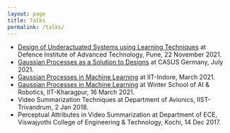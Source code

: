 ```yaml
---
layout: page
title: Talks
permalink: /talks/
---
```

  * [Design of Underactuated Systems using Learning Techniques](https://www.diat.ac.in/about-diat/conference-and-events/) at Defence Institute of Advanced Technology, Pune, 22 November 2021.
  * [Gaussian Processes as a Solution to Designs](https://www.casus.science/events/gaussian-processes-as-a-solution-to-designs-by-sinnu-susan-thomas/) at CASUS Germany, July 2021.
  * [Gaussian Processes in Machine Learning](https://www.google.com/url?sa=t&rct=j&q=&esrc=s&source=web&cd=&cad=rja&uact=8&ved=2ahUKEwjmkY2M247vAhVDXSsKHSDkDeAQFjABegQIAhAD&url=https%3A%2F%2Fwww.iiti.ac.in%2Fpublic%2Fstorage%2Fevents%2Ffeb2021%2FQIP-MATHOPT21_26feb.pdf&usg=AOvVaw2CHa2BUIrKYPeesjk5wUk4) at IIT-Indore, March 2021.
  * [Gaussian Processes in Machine Learning](https://www.youtube.com/watch?v=UWH8_-njdaA) at Winter School of AI & Robotics, IIT-Kharagpur, 16 March 2021.
  * Video Summarization Techniques at Department of Avionics, IIST-Trivandrum, 2 Jan 2018.
  * Perceptual Attributes in Video Summarization at Department of ECE, Viswajyothi College of Engineering & Technology, Kochi, 14 Dec 2017.
